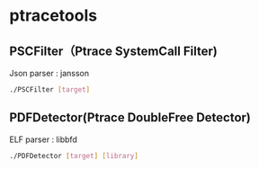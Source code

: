# ptracetools

## PSCFilter（Ptrace SystemCall Filter)
Json parser : jansson

```bash
./PSCFilter [target] 
```


## PDFDetector(Ptrace DoubleFree Detector)
ELF parser : libbfd

```bash
./PDFDetector [target] [library] 
```
